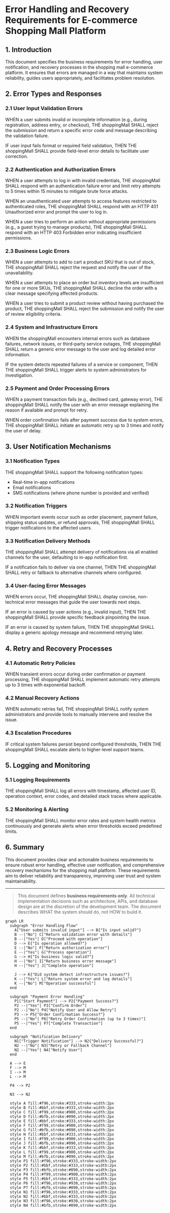 # Error Handling and Recovery Requirements for E-commerce Shopping Mall Platform

## 1. Introduction
This document specifies the business requirements for error handling, user notification, and recovery processes in the shopping mall e-commerce platform. It ensures that errors are managed in a way that maintains system reliability, guides users appropriately, and facilitates problem resolution.

## 2. Error Types and Responses

### 2.1 User Input Validation Errors
WHEN a user submits invalid or incomplete information (e.g., during registration, address entry, or checkout), THE shoppingMall SHALL reject the submission and return a specific error code and message describing the validation failure.

IF user input fails format or required field validation, THEN THE shoppingMall SHALL provide field-level error details to facilitate user correction.

### 2.2 Authentication and Authorization Errors
WHEN a user attempts to log in with invalid credentials, THE shoppingMall SHALL respond with an authentication failure error and limit retry attempts to 5 times within 15 minutes to mitigate brute force attacks.

WHEN an unauthenticated user attempts to access features restricted to authenticated roles, THE shoppingMall SHALL respond with an HTTP 401 Unauthorized error and prompt the user to log in.

WHEN a user tries to perform an action without appropriate permissions (e.g., a guest trying to manage products), THE shoppingMall SHALL respond with an HTTP 403 Forbidden error indicating insufficient permissions.

### 2.3 Business Logic Errors
WHEN a user attempts to add to cart a product SKU that is out of stock, THE shoppingMall SHALL reject the request and notify the user of the unavailability.

WHEN a user attempts to place an order but inventory levels are insufficient for one or more SKUs, THE shoppingMall SHALL decline the order with a clear message specifying affected products.

WHEN a user tries to submit a product review without having purchased the product, THE shoppingMall SHALL reject the submission and notify the user of review eligibility criteria.

### 2.4 System and Infrastructure Errors
WHEN the shoppingMall encounters internal errors such as database failures, network issues, or third-party service outages, THE shoppingMall SHALL return a generic error message to the user and log detailed error information.

IF the system detects repeated failures of a service or component, THEN THE shoppingMall SHALL trigger alerts to system administrators for investigation.

### 2.5 Payment and Order Processing Errors
WHEN a payment transaction fails (e.g., declined card, gateway error), THE shoppingMall SHALL notify the user with an error message explaining the reason if available and prompt for retry.

WHEN order confirmation fails after payment success due to system errors, THE shoppingMall SHALL initiate an automatic retry up to 3 times and notify the user of delay.

## 3. User Notification Mechanisms

### 3.1 Notification Types
THE shoppingMall SHALL support the following notification types:
- Real-time in-app notifications
- Email notifications
- SMS notifications (where phone number is provided and verified)

### 3.2 Notification Triggers
WHEN important events occur such as order placement, payment failure, shipping status updates, or refund approvals, THE shoppingMall SHALL trigger notifications to the affected users.

### 3.3 Notification Delivery Methods
THE shoppingMall SHALL attempt delivery of notifications via all enabled channels for the user, defaulting to in-app notification first.

IF a notification fails to deliver via one channel, THEN THE shoppingMall SHALL retry or fallback to alternative channels where configured.

### 3.4 User-facing Error Messages
WHEN errors occur, THE shoppingMall SHALL display concise, non-technical error messages that guide the user towards next steps.

IF an error is caused by user actions (e.g., invalid input), THEN THE shoppingMall SHALL provide specific feedback pinpointing the issue.

IF an error is caused by system failure, THEN THE shoppingMall SHALL display a generic apology message and recommend retrying later.

## 4. Retry and Recovery Processes

### 4.1 Automatic Retry Policies
WHEN transient errors occur during order confirmation or payment processing, THE shoppingMall SHALL implement automatic retry attempts up to 3 times with exponential backoff.

### 4.2 Manual Recovery Actions
WHEN automatic retries fail, THE shoppingMall SHALL notify system administrators and provide tools to manually intervene and resolve the issue.

### 4.3 Escalation Procedures
IF critical system failures persist beyond configured thresholds, THEN THE shoppingMall SHALL escalate alerts to higher-level support teams.

## 5. Logging and Monitoring

### 5.1 Logging Requirements
THE shoppingMall SHALL log all errors with timestamp, affected user ID, operation context, error codes, and detailed stack traces where applicable.

### 5.2 Monitoring & Alerting
THE shoppingMall SHALL monitor error rates and system health metrics continuously and generate alerts when error thresholds exceed predefined limits.

## 6. Summary
This document provides clear and actionable business requirements to ensure robust error handling, effective user notification, and comprehensive recovery mechanisms for the shopping mall platform. These requirements aim to deliver reliability and transparency, improving user trust and system maintainability.

---

> This document defines **business requirements only**. All technical implementation decisions such as architecture, APIs, and database design are at the discretion of the development team. The document describes WHAT the system should do, not HOW to build it.


```mermaid
graph LR
  subgraph "Error Handling Flow"
    A["User submits invalid input"] --> B{"Is input valid?"}
    B --|"No"| C["Return validation error with details"]
    B --|"Yes"| D["Proceed with operation"]
    D --> E{"Is operation allowed?"}
    E --|"No"| F["Return authorization error"]
    E --|"Yes"| G["Process operation"]
    G --> H{"Is business logic valid?"}
    H --|"No"| I["Return business error message"]
    H --|"Yes"| J["Complete operation"]

    J --> K{"Did system detect infrastructure issues?"}
    K --|"Yes"| L["Return system error and log details"]
    K --|"No"| M["Operation successful"]
  end

  subgraph "Payment Error Handling"
    P1["Start Payment"] --> P2{"Payment Success?"}
    P2 --|"Yes"| P3["Confirm Order"]
    P2 --|"No"| P4["Notify User and Allow Retry"]
    P3 --> P5{"Order Confirmation Success?"}
    P5 --|"No"| P6["Retry Order Confirmation (up to 3 times)"]
    P5 --|"Yes"| P7["Complete Transaction"]
  end

  subgraph "Notification Delivery"
    N1["Trigger Notification"] --> N2{"Delivery Successful?"}
    N2 --|"No"| N3["Retry or Fallback Channel"]
    N2 --|"Yes"| N4["Notify User"]
  end

  A --> E
  F --> M
  I --> M
  L --> M

  P4 --> P2

  N3 --> N2

  style A fill:#f96,stroke:#333,stroke-width:2px
  style B fill:#bbf,stroke:#333,stroke-width:2px
  style C fill:#f99,stroke:#900,stroke-width:2px
  style D fill:#bfb,stroke:#090,stroke-width:2px
  style E fill:#bbf,stroke:#333,stroke-width:2px
  style F fill:#f99,stroke:#900,stroke-width:2px
  style G fill:#bfb,stroke:#090,stroke-width:2px
  style H fill:#bbf,stroke:#333,stroke-width:2px
  style I fill:#f99,stroke:#900,stroke-width:2px
  style J fill:#bfb,stroke:#090,stroke-width:2px
  style K fill:#bbf,stroke:#333,stroke-width:2px
  style L fill:#f99,stroke:#900,stroke-width:2px
  style M fill:#bfb,stroke:#090,stroke-width:2px
  style P1 fill:#f96,stroke:#333,stroke-width:2px
  style P2 fill:#bbf,stroke:#333,stroke-width:2px
  style P3 fill:#bfb,stroke:#090,stroke-width:2px
  style P4 fill:#f99,stroke:#900,stroke-width:2px
  style P5 fill:#bbf,stroke:#333,stroke-width:2px
  style P6 fill:#f96,stroke:#930,stroke-width:2px
  style P7 fill:#bfb,stroke:#090,stroke-width:2px
  style N1 fill:#f96,stroke:#333,stroke-width:2px
  style N2 fill:#bbf,stroke:#333,stroke-width:2px
  style N3 fill:#f96,stroke:#930,stroke-width:2px
  style N4 fill:#bfb,stroke:#090,stroke-width:2px
```